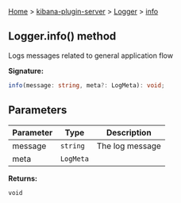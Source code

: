 [Home](./index) &gt; [kibana-plugin-server](./kibana-plugin-server.md) &gt; [Logger](./kibana-plugin-server.logger.md) &gt; [info](./kibana-plugin-server.logger.info.md)

## Logger.info() method

Logs messages related to general application flow

<b>Signature:</b>

```typescript
info(message: string, meta?: LogMeta): void;
```

## Parameters

|  Parameter | Type | Description |
|  --- | --- | --- |
|  message | <code>string</code> | The log message |
|  meta | <code>LogMeta</code> |  |

<b>Returns:</b>

`void`

